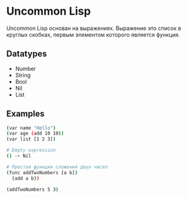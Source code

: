 # Uncommon Lisp

Uncommon Lisp основан на выражениях. Выражение это список в круглых скобках, первым элементом которого является функция.

## Datatypes

- Number
- String
- Bool
- Nil
- List

## Examples

```bash
(var name "Hello")
(var age (add 10 10))
(var list [1 2 3])

# Empty expression
() -> Nil

# Простая функция сложения двух чисел
(func addTwoNumbers [a b])
  (add a b))

(addTwoNumbers 5 3)
```
